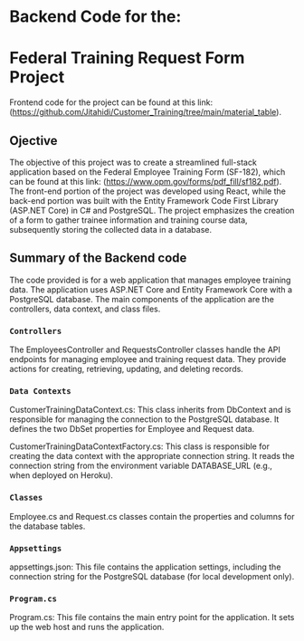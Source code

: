 # Backend Code for the:
# Federal Training Request Form Project

Frontend code for the project can be found at this link: (https://github.com/Jitahidi/Customer_Training/tree/main/material_table).

## Ojective

The objective of this project was to create a streamlined full-stack application based on the Federal Employee Training Form (SF-182), 
which can be found at this link: (https://www.opm.gov/forms/pdf_fill/sf182.pdf). The front-end portion of the project was developed using React, 
while the back-end portion was built with the Entity Framework Code First Library (ASP.NET Core) in C# and PostgreSQL. The project emphasizes the creation of a 
form to gather trainee information and training course data, subsequently storing the collected data in a database.

## Summary of the Backend code

The code provided is for a web application that manages employee training data. The application uses ASP.NET Core and Entity Framework Core with a PostgreSQL database. 
The main components of the application are the controllers, data context, and class files.

### `Controllers`

The EmployeesController and RequestsController classes handle the API endpoints for managing employee and training request data. They provide actions for creating, retrieving, updating, and deleting records.

### `Data Contexts`

CustomerTrainingDataContext.cs: This class inherits from DbContext and is responsible for managing the connection to the PostgreSQL database. It defines the two DbSet properties for Employee and Request data.

CustomerTrainingDataContextFactory.cs: This class is responsible for creating the data context with the appropriate connection string. It reads the connection string from the environment variable DATABASE_URL (e.g., when deployed on Heroku).

### `Classes`

Employee.cs and Request.cs classes contain the properties and columns for the database tables.

### `Appsettings`

appsettings.json: This file contains the application settings, including the connection string for the PostgreSQL database (for local development only).

### `Program.cs`

Program.cs: This file contains the main entry point for the application. It sets up the web host and runs the application. 

